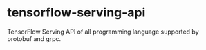 # tensorflow-serving-api
TensorFlow Serving API of all programming language supported by protobuf and grpc.

